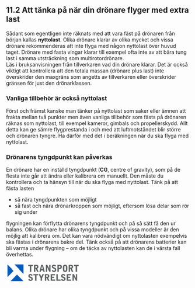 ## 11.2 Att tänka på när din drönare flyger med extra last

Sådant som egentligen inte räknats med att vara fäst på drönaren från början kallas **nyttolast**. Olika drönare klarar av olika mycket och vissa drönare rekommenderas att inte flyga med någon nyttolast över huvud taget. Drönare med fasta vingar klarar till exempel ofta inte av att bära tung last i samma utsträckning som multirotordrönare.  
Läs i bruksanvisningen från tillverkaren vad din drönare klarar. Det är också viktigt att kontrollera att den totala massan (drönare plus last) inte överskrider den maxgräns som angetts av tillverkaren eller överskrider gränsen för just den drönarklassen. 

### Vanliga tillbehör är också nyttolast

Först och främst kanske man tänker på nyttolast som saker eller ämnen att frakta mellan två punkter men även vanliga tillbehör som fästs på drönaren räknas som nyttolast, till exempel kameror, gimbals och propellerskydd. Allt detta kan ge sämre flygprestanda i och med att luftmotståndet blir större och drönaren tyngre. Ha därför med det i beräkningen när du ska flyga med nyttolast.

### Drönarens tyngdpunkt kan påverkas

En drönare har en inställd tyngdpunkt (**CG**, centre of gravity), som på de flesta inte går att ändra eller kalibrera om manuellt. Den måste du kontrollera och ta hänsyn till när du ska flyga med nyttolast. Tänk på att fästa lasten

* så nära tyngdpunkten som möjligt
* så fast och nära drönarkroppen som möjligt, eftersom lösa delar som rör sig under

flygningen kan förflytta drönarens tyngdpunkt och på så sätt få den ur balans. Olika drönare har olika tyngdpunkt och på vissa modeller är den möjlig att kalibrera om. Det kan vara nödvändigt om nyttolasten exempelvis ska fästas i drönarens bakre del. Tänk också på att drönarens batterier kan bli varma under flygning – om de täcks av nyttolasten kan de i värsta fall överhettas.

![Transport Styrelsen](./images/Logga.png)
